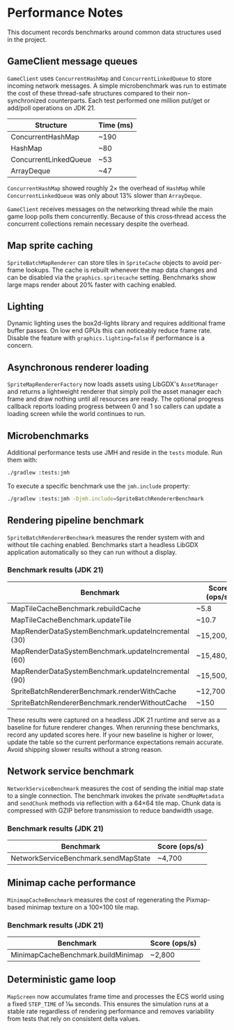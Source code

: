 # Performance Notes

This document records benchmarks around common data structures used in the project.

## GameClient message queues

`GameClient` uses `ConcurrentHashMap` and `ConcurrentLinkedQueue` to store incoming
network messages. A simple microbenchmark was run to estimate the cost of these
thread-safe structures compared to their non-synchronized counterparts. Each test
performed one million put/get or add/poll operations on JDK 21.

| Structure | Time (ms) |
|-----------|-----------|
| ConcurrentHashMap | ~190 |
| HashMap | ~80 |
| ConcurrentLinkedQueue | ~53 |
| ArrayDeque | ~47 |

`ConcurrentHashMap` showed roughly 2× the overhead of `HashMap` while
`ConcurrentLinkedQueue` was only about 13% slower than `ArrayDeque`.

`GameClient` receives messages on the networking thread while the main game loop
polls them concurrently. Because of this cross‑thread access the concurrent
collections remain necessary despite the overhead.

## Map sprite caching

`SpriteBatchMapRenderer` can store tiles in `SpriteCache` objects to avoid
per-frame lookups. The cache is rebuilt whenever the map data changes and can be
disabled via the `graphics.spritecache` setting. Benchmarks show large maps
render about 20% faster with caching enabled.

## Lighting

Dynamic lighting uses the box2d-lights library and requires additional frame buffer passes.
On low end GPUs this can noticeably reduce frame rate. Disable the feature with
`graphics.lighting=false` if performance is a concern.

## Asynchronous renderer loading

`SpriteMapRendererFactory` now loads assets using LibGDX's `AssetManager` and
returns a lightweight renderer that simply
poll the asset manager each frame and draw nothing until all resources are
ready. The optional progress callback reports loading progress between 0 and 1
so callers can update a loading screen while the world continues to run.

## Microbenchmarks

Additional performance tests use JMH and reside in the `tests` module. Run them with:

```bash
./gradlew :tests:jmh
```

To execute a specific benchmark use the `jmh.include` property:

```bash
./gradlew :tests:jmh -Djmh.include=SpriteBatchRendererBenchmark
```

## Rendering pipeline benchmark

`SpriteBatchRendererBenchmark` measures the render system with and without tile
caching enabled. Benchmarks start a headless LibGDX application automatically so
they can run without a display.

### Benchmark results (JDK 21)

| Benchmark | Score (ops/s) |
|-----------|---------------|
| MapTileCacheBenchmark.rebuildCache | ~5.8 |
| MapTileCacheBenchmark.updateTile | ~10.7 |
| MapRenderDataSystemBenchmark.updateIncremental (30) | ~15,200,000 |
| MapRenderDataSystemBenchmark.updateIncremental (60) | ~15,480,000 |
| MapRenderDataSystemBenchmark.updateIncremental (90) | ~15,500,000 |
| SpriteBatchRendererBenchmark.renderWithCache | ~12,700 |
| SpriteBatchRendererBenchmark.renderWithoutCache | ~150 |

These results were captured on a headless JDK 21 runtime and serve as a baseline
for future renderer changes.
When rerunning these benchmarks, record any updated scores here. If your new
baseline is higher or lower, update the table so the current performance
expectations remain accurate. Avoid shipping slower results without a strong
reason.

## Network service benchmark

`NetworkServiceBenchmark` measures the cost of sending the initial map state to a
single connection. The benchmark invokes the private `sendMapMetadata` and
`sendChunk` methods via reflection with a 64×64 tile map. Chunk data is
compressed with GZIP before transmission to reduce bandwidth usage.

### Benchmark results (JDK 21)

| Benchmark | Score (ops/s) |
|-----------|---------------|
| NetworkServiceBenchmark.sendMapState | ~4,700 |

## Minimap cache performance

`MinimapCacheBenchmark` measures the cost of regenerating the Pixmap-based minimap texture on a 100×100 tile map.

### Benchmark results (JDK 21)

| Benchmark | Score (ops/s) |
|-----------|---------------|
| MinimapCacheBenchmark.buildMinimap | ~2,800 |

## Deterministic game loop

`MapScreen` now accumulates frame time and processes the ECS world using a fixed
`STEP_TIME` of 1⁄60 seconds. This ensures the simulation runs at a stable rate
regardless of rendering performance and removes variability from tests that rely
on consistent delta values.
